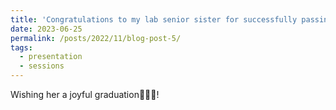```yaml
---
title: 'Congratulations to my lab senior sister for successfully passing her graduation defense! ! 🎓🥳'
date: 2023-06-25
permalink: /posts/2022/11/blog-post-5/
tags:
  - presentation
  - sessions
---
```

Wishing her a joyful graduation🎊🎈😄!
